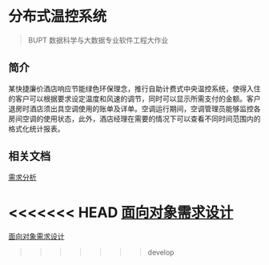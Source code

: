 # 分布式温控系统

> BUPT 数据科学与大数据专业软件工程大作业

## 简介

某快捷廉价酒店响应节能绿色环保理念，推行自助计费式中央温控系统，使得入住的客户可以根据要求设定温度和风速的调节，同时可以显示所需支付的金额。客户退房时酒店须出具空调使用的账单及详单。空调运行期间，空调管理员能够监控各房间空调的使用状态，此外，酒店经理在需要的情况下可以查看不同时间范围内的格式化统计报表。

## 相关文档

[需求分析](docs/Requirements-analysis.md)

<<<<<<< HEAD
[面向对象需求设计](docs/Object-oriented-analysis.md)
=======
[面向对象需求设计](docs/Object-oriented-analysis.md)





>>>>>>> develop
